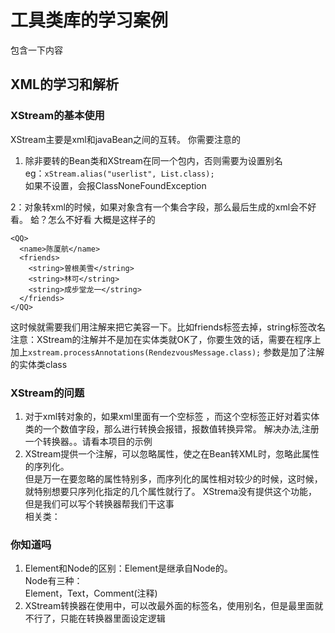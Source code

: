 # 工具类库的学习案例
包含一下内容
## XML的学习和解析

### XStream的基本使用
XStream主要是xml和javaBean之间的互转。
你需要注意的
1. 除非要转的Bean类和XStream在同一个包内，否则需要为设置别名  
	eg：`xStream.alias("userlist", List.class);`  
	如果不设置，会报ClassNoneFoundException
	
2：对象转xml的时候，如果对象含有一个集合字段，那么最后生成的xml会不好看。
	蛤？怎么不好看
	大概是这样子的
	
	<QQ>
	  <name>陈厦航</name>
	  <friends>
	    <string>曽根美雪</string>
	    <string>林可</string>
	    <string>成步堂龙一</string>
	  </friends>
	</QQ>

   这时候就需要我们用注解来把它美容一下。比如friends标签去掉，string标签改名
   注意：XStream的注解并不是加在实体类就OK了，你要生效的话，需要在程序上加上`xstream.processAnnotations(RendezvousMessage.class);`
   参数是加了注解的实体类class
	
### XStream的问题
1. 对于xml转对象的，如果xml里面有一个空标签  ，而这个空标签正好对着实体类的一个数值字段，那么进行转换会报错，报数值转换异常。
	解决办法,注册一个转换器。。请看本项目的示例
2. XStream提供一个注解，可以忽略属性，使之在Bean转XML时，忽略此属性的序列化。  
	但是万一在要忽略的属性特别多，而序列化的属性相对较少的时候，这时候，就特别想要只序列化指定的几个属性就行了。
	XStrema没有提供这个功能，但是我们可以写个转换器帮我们干这事  
	相关类：
 
### 你知道吗
1. Element和Node的区别：Element是继承自Node的。  
	Node有三种：  
	Element，Text，Comment(注释) 
2. XStream转换器在使用中，可以改最外面的标签名，使用别名，但是最里面就不行了，只能在转换器里面设定逻辑

